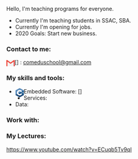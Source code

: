 Hello, I'm teaching programs for everyone.
- Currently I'm teaching students in SSAC, SBA.
- Currently I'm opening for jobs.
- 2020 Goals: Start new business.

### Contact to me:
[<img align="left" alt="c++" width="22px" src="resources/gmail.svg">] : comeduschool@gmail.com

### My skills and tools:
- Embedded Software:
    [<img align="left" alt="c++" width="22px" src="resources/cpp.svg">]
- Services:
- Data:

### Work with:


### My Lectures:
<!-- BLOG-POST_LIST:START -->
<!-- BLOG-POST_LIST:END -->
https://www.youtube.com/watch?v=ECuqb5Tv9qI